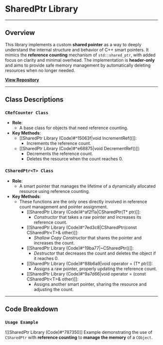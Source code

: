 # **SharedPtr Library**
---
## **Overview**
This library implements a custom **shared pointer** as a way to deeply understand the internal structure and behavior of C++ smart pointers. It mimics the **reference counting** mechanism of `std::shared_ptr`, with added focus on clarity and minimal overhead. The implementation is **header-only** and aims to provide safe memory management by automatically deleting resources when no longer needed.

[**View Repository**](https://github.com/Woo95/SharedPtr)

---
## **Class Descriptions**
### `CRefCounter Class` 
- **Role**: 
	- A base class for objects that need reference counting.
- **Key Methods**:
	- [[SharedPtr Library (Code)#^15063f|void IncrementRef()]]:
		- Increments the reference count.
	- [[SharedPtr Library (Code)#^e68875|void DecrementRef()]]:
		- Decrements the reference count.
		- Deletes the resource when the count reaches 0.
### `CSharedPtr<T> Class`
- **Role**: 
	- A smart pointer that manages the lifetime of a dynamically allocated resource using reference counting.
- **Key Methods**:
	- These functions are the only ones directly involved in reference count management and pointer assignment.
		- [[SharedPtr Library (Code)#^af2f1a|CSharedPtr(T* ptr)]]:
			- *Constructor* that takes a raw pointer and increases its reference count.
		- [[SharedPtr Library (Code)#^7ed3c8|CSharedPtr(const CSharedPtr\<T\>& other)]]:
			- *Shallow Copy Constructor* that shares the pointer and increases the count.
		- [[SharedPtr Library (Code)#^19ba77|~CSharedPtr()]]:
			- *Destructor* that decreases the count and deletes the object if it reaches 0.
		- [[SharedPtr Library (Code)#^88b6a9|void operator = (T* ptr)]]:
			- Assigns a raw pointer, properly updating the reference count.
		- [[SharedPtr Library (Code)#^9a7d66|void operator = (const CSharedPtr\<T\>& other)]]:
			- Assigns another smart pointer, sharing the resource and adjusting the count.

---
## **Code Breakdown**
### `Usage Example`
![[SharedPtr Library (Code)#^787350]]
Example demonstrating the use of `CSharedPtr` with **reference counting** to **manage the memory** of a `CObject`.